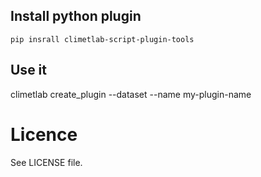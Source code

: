 
## Install python plugin
```
pip insrall climetlab-script-plugin-tools
```

## Use it

climetlab create_plugin --dataset --name my-plugin-name

# Licence
See LICENSE file.
